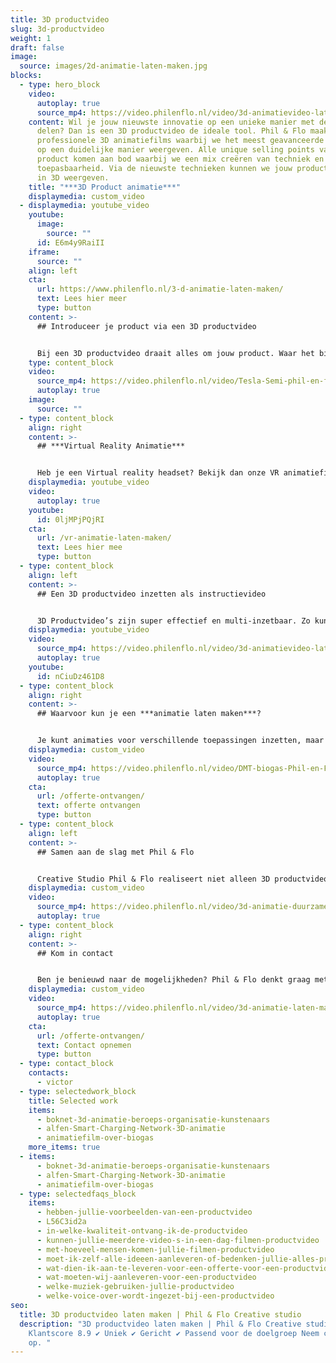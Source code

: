 ```yaml
---
title: 3D productvideo
slug: 3d-productvideo
weight: 1
draft: false
image:
  source: images/2d-animatie-laten-maken.jpg
blocks:
  - type: hero_block
    video:
      autoplay: true
      source_mp4: https://video.philenflo.nl/video/3d-animatievideo-laten-maken-phil-en-flo.mp4
    content: Wil je jouw nieuwste innovatie op een unieke manier met de wereld
      delen? Dan is een 3D productvideo de ideale tool. Phil & Flo maakt
      professionele 3D animatiefilms waarbij we het meest geavanceerde product
      op een duidelijke manier weergeven. Alle unique selling points van je
      product komen aan bod waarbij we een mix creëren van techniek en
      toepasbaarheid. Via de nieuwste technieken kunnen we jouw product volledig
      in 3D weergeven.
    title: "***3D Product animatie***"
    displaymedia: custom_video
  - displaymedia: youtube_video
    youtube:
      image:
        source: ""
      id: E6m4y9RaiII
    iframe:
      source: ""
    align: left
    cta:
      url: https://www.philenflo.nl/3-d-animatie-laten-maken/
      text: Lees hier meer
      type: button
    content: >-
      ## Introduceer je product via een 3D productvideo


      Bij een 3D productvideo draait alles om jouw product. Waar het bij een commercial vooral gaat om branding, is het doel van een productvideo om belangrijke informatie over je product te delen. Dat neemt natuurlijk niet weg dat je een productvideo tevens kunt gebruiken ter promotie. Dit kan juist een waardevolle aanvulling zijn op je marketingplan. Een productvideo is ideaal om jouw doelgroep kennis te laten maken met je product of assortiment. Je kunt alle voordelen van je product tonen in deze video. Elk detail wordt belicht van toepassing tot kwaliteit, zodat het product effectief onder de aandacht wordt gebracht. Bekijk hiernaast de 3D video die we, in slechts dertig dagen, hebben gerealiseerd voor EllenMatic.
    type: content_block
    video:
      source_mp4: https://video.philenflo.nl/video/Tesla-Semi-phil-en-flo.mp4
      autoplay: true
    image:
      source: ""
  - type: content_block
    align: right
    content: >-
      ## ***Virtual Reality Animatie***


      Heb je een Virtual reality headset? Bekijk dan onze VR animatiefilms eens! Deze oplossing biedt geweldige mogelijkheden als je echt wilt opvallen. Ook geweldig om te gebruiken op beurzen of tijdens presentaties!
    displaymedia: youtube_video
    video:
      autoplay: true
    youtube:
      id: 0ljMPjPQjRI
    cta:
      url: /vr-animatie-laten-maken/
      text: Lees hier mee
      type: button
  - type: content_block
    align: left
    content: >-
      ## Een 3D productvideo inzetten als instructievideo


      3D Productvideo’s zijn super effectief en multi-inzetbaar. Zo kun je een productvideo effectief inzetten voor het delen van productinformatie met je medewerkers. Heb je een nieuw product om de markt te veroveren en wil je jouw medewerkers voorzien van alle technische informatie? Dan biedt een productanimatie dé oplossing. Maar je kunt de 3D product video ook laten verwerken in een commercial en bijvoorbeeld inzetten als promovideo tijdens beurzen en evenementen. De mogelijkheden zijn eindeloos.
    displaymedia: youtube_video
    video:
      source_mp4: https://video.philenflo.nl/video/3d-animatievideo-laten-maken-phil-en-flo.mp4
      autoplay: true
    youtube:
      id: nCiuDz461D8
  - type: content_block
    align: right
    content: >-
      ## Waarvoor kun je een ***animatie laten maken***?


      Je kunt animaties voor verschillende toepassingen inzetten, maar allemaal hebben ze hetzelfde doel: een boodschap kort en duidelijk uitleggen. De animatie specialisten van Phil & Flo Creative Studio  zijn experts in het verpakken van een ingewikkelde boodschap in een heldere animatiefilm. Met visuele elementen maak je processen, vraagstukken en techniek inzichtelijk en begrijpelijk voor je doelgroep. Hierdoor voorkom je dat potentiële opdrachtgevers of klanten afhaken: integendeel, met een aantrekkelijke animatie worden ze juist enthousiast.
    displaymedia: custom_video
    video:
      source_mp4: https://video.philenflo.nl/video/DMT-biogas-Phil-en-Flo.mp4
      autoplay: true
    cta:
      url: /offerte-ontvangen/
      text: offerte ontvangen
      type: button
  - type: content_block
    align: left
    content: >-
      ## Samen aan de slag met Phil & Flo


      Creative Studio Phil & Flo realiseert niet alleen 3D productvideo’s, maar ons team denkt ook mee op welke wijze de video jouw marketingstrategie kan versterken. Wij begeleiden je dan ook stap voor stap in het videoproces om jouw beoogd doel te bereiken. Van videoscript tot het uiteindelijke resultaat: wij zorgen ervoor dat het product helder en realistisch in beeld wordt gebracht.
    displaymedia: custom_video
    video:
      source_mp4: https://video.philenflo.nl/video/3d-animatie-duurzame-energie.mp4
      autoplay: true
  - type: content_block
    align: right
    content: >-
      ## Kom in contact


      Ben je benieuwd naar de mogelijkheden? Phil & Flo denkt graag met je mee! Neem telefonisch contact met ons op voor meer informatie of bezoek een van onze vestigingen.
    displaymedia: custom_video
    video:
      source_mp4: https://video.philenflo.nl/video/3d-animatie-laten-maken-phil-en-flo1.mp4
      autoplay: true
    cta:
      url: /offerte-ontvangen/
      text: Contact opnemen
      type: button
  - type: contact_block
    contacts:
      - victor
  - type: selectedwork_block
    title: Selected work
    items:
      - boknet-3d-animatie-beroeps-organisatie-kunstenaars
      - alfen-Smart-Charging-Network-3D-animatie
      - animatiefilm-over-biogas
    more_items: true
  - items:
      - boknet-3d-animatie-beroeps-organisatie-kunstenaars
      - alfen-Smart-Charging-Network-3D-animatie
      - animatiefilm-over-biogas
  - type: selectedfaqs_block
    items:
      - hebben-jullie-voorbeelden-van-een-productvideo
      - L56C3id2a
      - in-welke-kwaliteit-ontvang-ik-de-productvideo
      - kunnen-jullie-meerdere-video-s-in-een-dag-filmen-productvideo
      - met-hoeveel-mensen-komen-jullie-filmen-productvideo
      - moet-ik-zelf-alle-ideeen-aanleveren-of-bedenken-jullie-alles-productvideo
      - wat-dien-ik-aan-te-leveren-voor-een-offerte-voor-een-productvideo
      - wat-moeten-wij-aanleveren-voor-een-productvideo
      - welke-muziek-gebruiken-jullie-productvideo
      - welke-voice-over-wordt-ingezet-bij-een-productvideo
seo:
  title: 3D productvideo laten maken | Phil & Flo Creative studio
  description: "3D productvideo laten maken | Phil & Flo Creative studio ✔
    Klantscore 8.9 ✔ Uniek ✔ Gericht ✔ Passend voor de doelgroep Neem contact
    op. "
---
```

